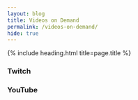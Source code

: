 ```yaml
---
layout: blog
title: Videos on Demand
permalink: /videos-on-demand/
hide: true
---
```


{% include heading.html title=page.title %}

<h3>Twitch</h3>
<div id="vods" class="row card-collection"></div>

<h3>YouTube</h3>
<div id="youtube" class="row card-collection"></div>